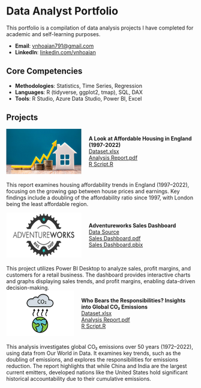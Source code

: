 # Data Analyst Portfolio
This portfolio is a compilation of data analysis projects I have completed for academic and self-learning purposes.

- **Email**: [vnhoaian791@gmail.com](vnhoaian791@gmail.com)
- **LinkedIn**: [linkedin.com/vnhoaian](https://www.linkedin.com/in/vnhoaian/)

## Core Competencies

- **Methodologies**: Statistics, Time Series, Regression
- **Languages**: R (tidyverse, ggplot2, tmap), SQL, DAX <!-- Python (Pandas, Numpy, Scikit-Learn, Scipy, Keras, Matplotlib), -->  
- **Tools**: R Studio, Azure Data Studio, Power BI, Excel

## Projects

<div style="display: flex; align-items: center; margin-bottom: 20px;">
    <img align="left" width="200" height="120" src="assets/img/Housing affordability.jpg" style="margin-right: 20px;">
    <div>
        <strong>A Look at Affordable Housing in England (1997-2022)</strong>
        <br />
        <a href="Housing-Affordability-Analysis/Dataset.xlsx">Dataset.xlsx</a>
        <br />
        <a href="Housing-Affordability-Analysis/Housing Affordability Report.pdf">Analysis Report.pdf</a>
        <br />
        <a href="Housing-Affordability-Analysis/Housing Affordability RScript.R">R Script.R</a>
    </div>
</div>

This report examines housing affordability trends in England (1997–2022), focusing on the growing gap between house prices and earnings. Key findings include a doubling of the affordability ratio since 1997, with London being the least affordable region. 

<div style="display: flex; align-items: center; margin-bottom: 20px;">
    <img align="left" width="200" height="120" src="assets/img/AdventureWorks_Logo.png" style="margin-right: 20px;">
    <div>
        <strong>Adventureworks Sales Dashboard</strong>
        <br />
        <a href="https://ourworldindata.org/covid-deaths">Data Source</a>
        <br />
        <a href="Adventureworks/AW Dashboard.pdf">Sales Dashboard.pdf</a>
        <br />
        <a href="Adventureworks/AW Dashboard.pbix">Sales Dashboard.pbix</a>
    </div>
</div>
This project utilizes Power BI Desktop to analyze sales, profit margins, and customers for a retail business. The dashboard provides interactive charts and graphs displaying sales trends, and profit margins, enabling data-driven decision-making.

<div style="display: flex; align-items: center; margin-bottom: 20px;">
    <img align="left" width="200" height="120" src="assets/img/CO2 emissions.jpg" style="margin-right: 20px;">
    <div>
        <strong>Who Bears the Responsibilities? Insights into Global CO₂ Emissions</strong>
        <br />
        <a href="Global CO2 Emissions/Global CO2 Emissions - Data.xlsx">Dataset.xlsx</a>
        <br />
        <a href="Global CO2 Emissions/Global CO2 Emissions - Report.pdf">Analysis Report.pdf</a>
        <br />
        <a href="Global CO2 Emissions/AW Global CO2 Emissions - RScript.R">R Script.R</a>
    </div>
</div>
This analysis investigates global CO₂ emissions over 50 years (1972–2022), using data from Our World in Data. It examines key trends, such as the doubling of emissions, and explores the responsibilities for emissions reduction. The report highlights that while China and India are the largest current emitters, developed nations like the United States hold significant historical accountability due to their cumulative emissions.
